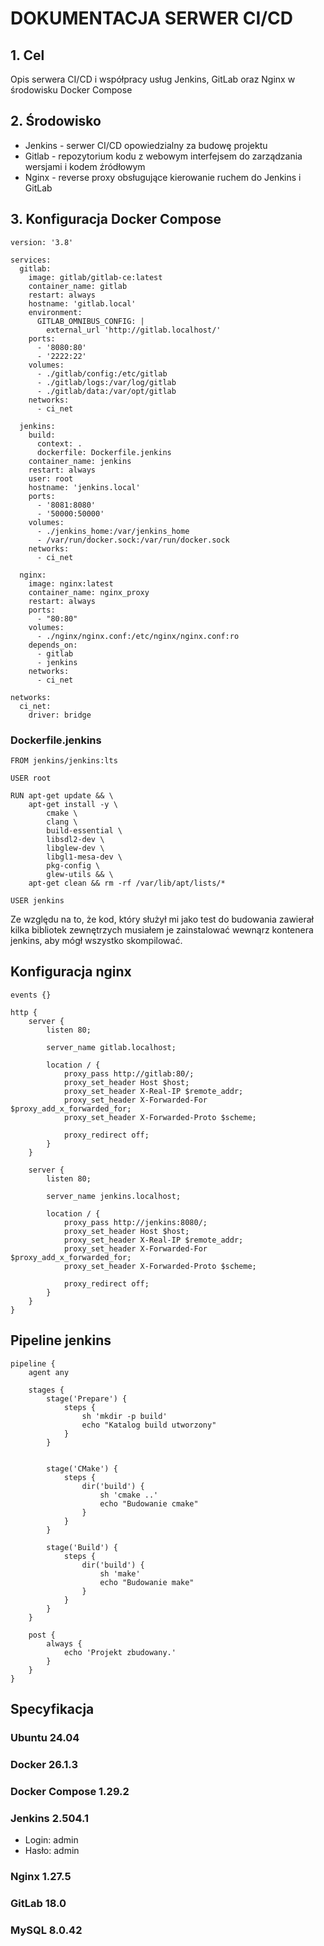 # DOKUMENTACJA SERWER CI/CD

## 1. Cel
Opis serwera CI/CD i współpracy usług Jenkins, GitLab oraz Nginx w środowisku Docker Compose

## 2. Środowisko
+ Jenkins - serwer CI/CD opowiedzialny za budowę projektu
+ Gitlab - repozytorium kodu z webowym interfejsem do zarządzania wersjami i kodem źródłowym
+ Nginx - reverse proxy obsługujące kierowanie ruchem do Jenkins i GitLab

## 3. Konfiguracja Docker Compose
```
version: '3.8'

services:
  gitlab:
    image: gitlab/gitlab-ce:latest
    container_name: gitlab
    restart: always
    hostname: 'gitlab.local'
    environment:
      GITLAB_OMNIBUS_CONFIG: |
        external_url 'http://gitlab.localhost/'
    ports:
      - '8080:80'   
      - '2222:22'    
    volumes:
      - ./gitlab/config:/etc/gitlab
      - ./gitlab/logs:/var/log/gitlab
      - ./gitlab/data:/var/opt/gitlab
    networks:
      - ci_net

  jenkins:
    build:
      context: .
      dockerfile: Dockerfile.jenkins
    container_name: jenkins
    restart: always
    user: root
    hostname: 'jenkins.local'
    ports:
      - '8081:8080' 
      - '50000:50000'
    volumes:
      - ./jenkins_home:/var/jenkins_home
      - /var/run/docker.sock:/var/run/docker.sock
    networks:
      - ci_net

  nginx:
    image: nginx:latest
    container_name: nginx_proxy
    restart: always
    ports:
      - "80:80"         
    volumes:
      - ./nginx/nginx.conf:/etc/nginx/nginx.conf:ro  
    depends_on:
      - gitlab
      - jenkins
    networks:
      - ci_net 

networks:
  ci_net:
    driver: bridge
```

### Dockerfile.jenkins
```
FROM jenkins/jenkins:lts

USER root

RUN apt-get update && \
    apt-get install -y \
        cmake \
        clang \
        build-essential \
        libsdl2-dev \
        libglew-dev \
        libgl1-mesa-dev \
        pkg-config \
        glew-utils && \
    apt-get clean && rm -rf /var/lib/apt/lists/*

USER jenkins
```

Ze względu na to, że kod, który służył mi jako test do budowania zawierał kilka bibliotek zewnętrzych musiałem je zainstalować wewnąrz kontenera jenkins, aby mógł wszystko skompilować.

## Konfiguracja nginx
```
events {}

http {
    server {
        listen 80;

        server_name gitlab.localhost;

        location / {
            proxy_pass http://gitlab:80/;
            proxy_set_header Host $host;
            proxy_set_header X-Real-IP $remote_addr;
            proxy_set_header X-Forwarded-For $proxy_add_x_forwarded_for;
            proxy_set_header X-Forwarded-Proto $scheme;

            proxy_redirect off;
        }
    }

    server {
        listen 80;

        server_name jenkins.localhost;

        location / {
            proxy_pass http://jenkins:8080/;
            proxy_set_header Host $host;
            proxy_set_header X-Real-IP $remote_addr;
            proxy_set_header X-Forwarded-For $proxy_add_x_forwarded_for;
            proxy_set_header X-Forwarded-Proto $scheme;

            proxy_redirect off;
        }
    }
}
```
## Pipeline jenkins
```
pipeline {
    agent any

    stages {
        stage('Prepare') {
            steps {
                sh 'mkdir -p build'
                echo "Katalog build utworzony"
            }
        }


        stage('CMake') {
            steps {
                dir('build') {
                    sh 'cmake ..'
                    echo "Budowanie cmake"
                }
            }
        }

        stage('Build') {
            steps {
                dir('build') {
                    sh 'make'
                    echo "Budowanie make"
                }
            }
        }
    }

    post {
        always {
            echo 'Projekt zbudowany.'
        }
    }
}
```

## Specyfikacja
### Ubuntu 24.04
### Docker 26.1.3
### Docker Compose 1.29.2
### Jenkins 2.504.1
+ Login: admin
+ Hasło: admin
### Nginx 1.27.5
### GitLab 18.0
### MySQL 8.0.42
